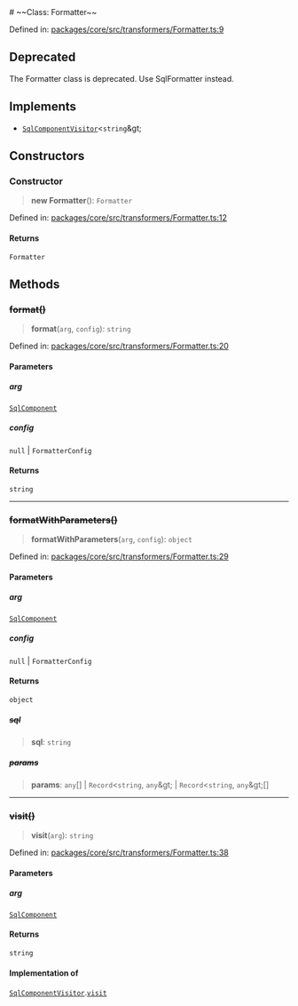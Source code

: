 <div v-pre>
# ~~Class: Formatter~~

Defined in: [packages/core/src/transformers/Formatter.ts:9](https://github.com/mk3008/rawsql-ts/blob/3b53f17d700cf976ce5c49b674a04b41eeb14c40/packages/core/src/transformers/Formatter.ts#L9)

## Deprecated

The Formatter class is deprecated. Use SqlFormatter instead.

## Implements

- [`SqlComponentVisitor`](../interfaces/SqlComponentVisitor.md)&lt;`string`\&gt;

## Constructors

### Constructor

> **new Formatter**(): `Formatter`

Defined in: [packages/core/src/transformers/Formatter.ts:12](https://github.com/mk3008/rawsql-ts/blob/3b53f17d700cf976ce5c49b674a04b41eeb14c40/packages/core/src/transformers/Formatter.ts#L12)

#### Returns

`Formatter`

## Methods

### ~~format()~~

> **format**(`arg`, `config`): `string`

Defined in: [packages/core/src/transformers/Formatter.ts:20](https://github.com/mk3008/rawsql-ts/blob/3b53f17d700cf976ce5c49b674a04b41eeb14c40/packages/core/src/transformers/Formatter.ts#L20)

#### Parameters

##### arg

[`SqlComponent`](SqlComponent.md)

##### config

`null` | `FormatterConfig`

#### Returns

`string`

***

### ~~formatWithParameters()~~

> **formatWithParameters**(`arg`, `config`): `object`

Defined in: [packages/core/src/transformers/Formatter.ts:29](https://github.com/mk3008/rawsql-ts/blob/3b53f17d700cf976ce5c49b674a04b41eeb14c40/packages/core/src/transformers/Formatter.ts#L29)

#### Parameters

##### arg

[`SqlComponent`](SqlComponent.md)

##### config

`null` | `FormatterConfig`

#### Returns

`object`

##### ~~sql~~

> **sql**: `string`

##### ~~params~~

> **params**: `any`[] \| `Record`&lt;`string`, `any`\&gt; \| `Record`&lt;`string`, `any`\&gt;[]

***

### ~~visit()~~

> **visit**(`arg`): `string`

Defined in: [packages/core/src/transformers/Formatter.ts:38](https://github.com/mk3008/rawsql-ts/blob/3b53f17d700cf976ce5c49b674a04b41eeb14c40/packages/core/src/transformers/Formatter.ts#L38)

#### Parameters

##### arg

[`SqlComponent`](SqlComponent.md)

#### Returns

`string`

#### Implementation of

[`SqlComponentVisitor`](../interfaces/SqlComponentVisitor.md).[`visit`](../interfaces/SqlComponentVisitor.md#visit)
</div>
